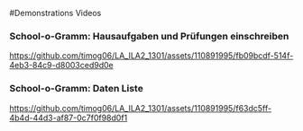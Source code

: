#Demonstrations Videos

### School-o-Gramm: Hausaufgaben und Prüfungen einschreiben

https://github.com/timog06/LA_ILA2_1301/assets/110891995/fb09bcdf-514f-4eb3-84c9-d8003ced9d0e

### School-o-Gramm: Daten Liste

https://github.com/timog06/LA_ILA2_1301/assets/110891995/f63dc5ff-4b4d-44d3-af87-0c7f0f98d0f1





